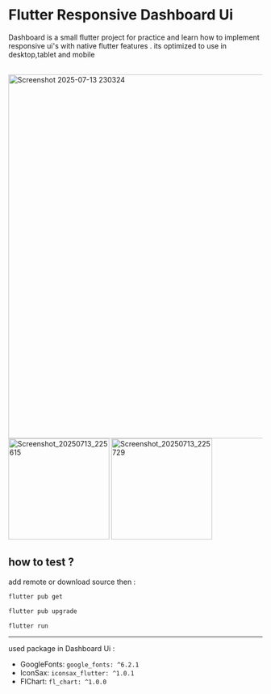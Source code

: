 # Flutter Responsive Dashboard Ui


Dashboard is a small flutter project for practice and learn how to implement responsive ui's with native flutter features .
its optimized to use in desktop,tablet and mobile
<br>
<br>

<p align="left">
<img 
width="1080" height="720"  alt="Screenshot 2025-07-13 230324" src="https://github.com/user-attachments/assets/c105bc54-3453-4890-b586-22edd4c879e5" />
<img width="200" alt="Screenshot_20250713_225615" src="https://github.com/user-attachments/assets/5fc360bb-5661-4f70-bed4-43d0e928b913" />
<img width="200" alt="Screenshot_20250713_225729" src="https://github.com/user-attachments/assets/34b7cfa5-1d31-4506-b39e-4033f73050fb" />
</p>

## how to test ?

add remote or download source then :


```bash
flutter pub get
```
```bash
flutter pub upgrade
```
```bash
flutter run
```
<hr>


used package in Dashboard Ui :

* GoogleFonts: `google_fonts: ^6.2.1`
* IconSax: `iconsax_flutter: ^1.0.1`
* FlChart: `fl_chart: ^1.0.0`













